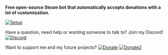 **Free open-source Steam bot that automatically accepts donations with a lot of customization.**

[![Setup](https://img.shields.io/badge/Install_and_Setup_the-bot-yellow.svg)](https://github.com/confernn/auto-accept-donations/wiki)


Have a question, need help or wanting someone to talk to? Join my Discord!
[![Discord](https://img.shields.io/badge/Join_my-Discord-red.svg)](https://discord.gg/t8nHSvA)


Want to support me and my future projects?
[![Donate](https://img.shields.io/badge/Donate-with_Steam-green.svg)](https://steamcommunity.com/tradeoffer/new/?partner=293059984&token=0-l_idZR) [![Donate2](https://img.shields.io/badge/PayPal.Me-Donate-blue.svg)](http://paypal.me/confern) 
